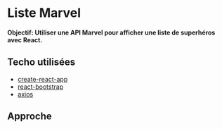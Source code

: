# Liste Marvel

**Objectif: Utiliser une API Marvel pour afficher une liste de superhéros avec React.**

## Techo utilisées
* [create-react-app](https://github.com/facebookincubator/create-react-app)
* [react-bootstrap](https://react-bootstrap.github.io/)
* [axios](https://github.com/mzabriskie/axios)

## Approche
